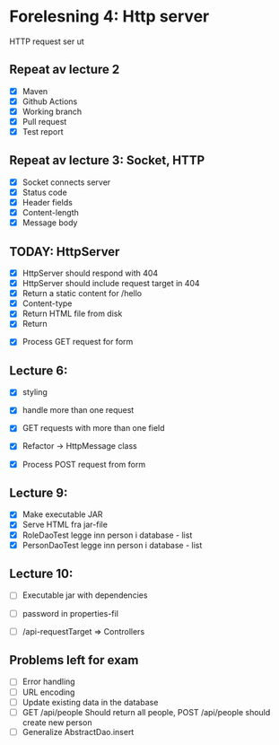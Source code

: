 # Forelesning 4: Http server

HTTP request ser ut


## Repeat av lecture 2

* [x] Maven
* [x] Github Actions
* [x] Working branch
* [x] Pull request
* [x] Test report

## Repeat av lecture 3: Socket, HTTP

* [x] Socket connects server
* [x] Status code
* [x] Header fields
* [x] Content-length
* [x] Message body
 
## TODAY: HttpServer

* [x] HttpServer should respond with 404
* [x] HttpServer should include request target in 404
* [x] Return a static content for /hello
* [x] Content-type
* [x] Return HTML file from disk
* [x] Return <form>
* [x] Process GET request for form

## Lecture 6:

* [x] styling
* [x] handle more than one request
* [x] GET requests with more than one field
* [x] Refactor -> HttpMessage class
* [x] Process POST request from form


## Lecture 9:

* [x] Make executable JAR
* [x] Serve HTML fra jar-file
* [x] RoleDaoTest legge inn person i database - list
* [x] PersonDaoTest legge inn person i database - list

## Lecture 10: 

* [ ] Executable jar with dependencies
* [ ] password in properties-fil
* [ ] /api-requestTarget => Controllers


## Problems left for exam

* [ ] Error handling
* [ ] URL encoding
* [ ] Update existing data in the database
* [ ] GET /api/people Should return all people, POST /api/people should create new person 
* [ ] Generalize AbstractDao.insert
